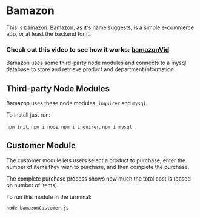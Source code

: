 # Bamazon

This is bamazon. Bamazon, as it's name suggests, is a simple e-commerce app, or at least the backend for it. 

### Check out this video to see how it works: [bamazonVid](./bamazonVid.mov)

Bamazon uses some third-party node modules and connects to a mysql database to store and retrieve product and department information.

## Third-party Node Modules
Bamazon uses these node modules: ```inquirer``` and ```mysql```.

To install just run:

```npm init```,
```npm i node```,
```npm i inquirer```,
```npm i mysql```

## Customer Module
The customer module lets users select a product to purchase, enter the number of items they wish to purchase, and then complete the purchase.

The complete purchase process shows how much the total cost is (based on number of items).

To run this module in the terminal:

```node bamazonCustomer.js```
